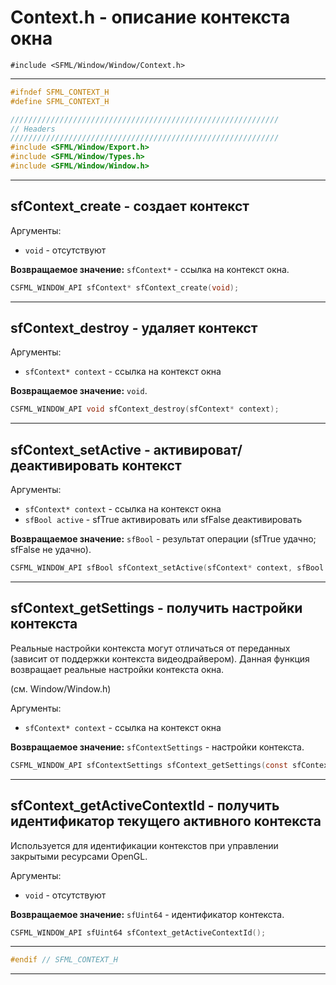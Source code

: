 # Context.h - описание контекста окна

```#include <SFML/Window/Window/Context.h>```
<hr/>


```c
#ifndef SFML_CONTEXT_H
#define SFML_CONTEXT_H

////////////////////////////////////////////////////////////
// Headers
////////////////////////////////////////////////////////////
#include <SFML/Window/Export.h>
#include <SFML/Window/Types.h>
#include <SFML/Window/Window.h>
```
<hr/>

## sfContext_create - создает контекст

Аргументы:

- ``void`` - отсутствуют

**Возвращаемое значение:** ``sfContext*`` - ссылка на контекст окна.

```c
CSFML_WINDOW_API sfContext* sfContext_create(void);
```
<hr/>

## sfContext_destroy - удаляет контекст

Аргументы:

- ``sfContext* context`` - ссылка на контекст окна

**Возвращаемое значение:** ``void``.

```c
CSFML_WINDOW_API void sfContext_destroy(sfContext* context);
```
<hr/>

## sfContext_setActive - активироват/деактивировать контекст

Аргументы:

- ``sfContext* context`` - ссылка на контекст окна
- ``sfBool active`` - sfTrue активировать или sfFalse деактивировать

**Возвращаемое значение:** ``sfBool`` - результат операции (sfTrue удачно; sfFalse не удачно).

```c
CSFML_WINDOW_API sfBool sfContext_setActive(sfContext* context, sfBool active);
```
<hr/>

## sfContext_getSettings - получить настройки контекста

Реальные настройки контекста могут отличаться от переданных (зависит от поддержки контекста видеодрайвером). 
Данная функция возвращает реальные настройки контекста окна.

(см. Window/Window.h)

Аргументы:

- ``sfContext* context`` - ссылка на контекст окна

**Возвращаемое значение:** ``sfContextSettings`` - настройки контекста.

```c
CSFML_WINDOW_API sfContextSettings sfContext_getSettings(const sfContext* context);
```
<hr/>

## sfContext_getActiveContextId - получить идентификатор текущего активного контекста

Используется для идентификации контекстов при управлении закрытыми ресурсами OpenGL.

Аргументы:

- ``void`` - отсутствуют

**Возвращаемое значение:** ``sfUint64`` - идентификатор контекста.

```c
CSFML_WINDOW_API sfUint64 sfContext_getActiveContextId();
```
<hr/>

```c
#endif // SFML_CONTEXT_H
```
<hr/>



